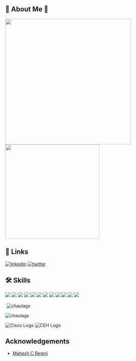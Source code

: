 
## 🚀 About Me :name_badge:
<img src="https://img.shields.io/badge/-Sachin%20Chaulagai-red?style=for-the-badge" width=400> <img src="https://img.shields.io/badge/-Security%20Researcher-black?style=for-the-badge" width=300>
## 🔗 Links
[![linkedin](https://img.shields.io/badge/linkedin-0A66C2?style=for-the-badge&logo=linkedin&logoColor=white)](https://www.linkedin.com/in/sachin-c-543091190/) [![twitter](https://img.shields.io/badge/twitter-1DA1F2?style=for-the-badge&logo=twitter&logoColor=white)](https://twitter.com/ChaulagaiSachin)



## 🛠 Skills
![](https://img.shields.io/badge/Python-3776AB?style=for-the-badge&logo=python&logoColor=white)
![](https://img.shields.io/badge/C-00599C?style=for-the-badge&logo=c&logoColor=white)
![](https://img.shields.io/badge/PostgreSQL-316192?style=for-the-badge&logo=postgresql&logoColor=white)
![](https://img.shields.io/badge/Amazon_AWS-232F3E?style=for-the-badge&logo=amazon-aws&logoColor=white)
![](https://img.shields.io/badge/microsoft%20azure-0089D6?style=for-the-badge&logo=microsoft-azure&logoColor=white)
![](https://img.shields.io/badge/GitHub_Actions-2088FF?style=for-the-badge&logo=github-actions&logoColor=white)
![](https://img.shields.io/badge/Arch_Linux-1793D1?style=for-the-badge&logo=arch-linux&logoColor=white)
![](https://img.shields.io/badge/VIM-%2311AB00.svg?&style=for-the-badge&logo=vim&logoColor=white)
![](https://img.shields.io/badge/Docker-2CA5E0?style=for-the-badge&logo=docker&logoColor=white)
![](https://img.shields.io/badge/Git-F05032?style=for-the-badge&logo=git&logoColor=white)
![](https://img.shields.io/badge/Networking-F05032?style=for-the-badge&logo=networking&logoColor=white)
![](https://img.shields.io/badge/Bash-black?style=for-the-badge&logo=bash&logoColor=white)
<!-- Python :snake: | Bash Scripting |  | Networking |  |
Ansible | VCS | Git | ELK | Database | Encryption | Nginx | Apache |
Cloud Computing | Virtualization | AWS | Azure | Active Directory | -->
<p>&nbsp;<img align="center" src="https://github-readme-stats.vercel.app/api?username=chaulags&show_icons=true&locale=en" alt="chaulags" /></p>

<p><img align="center" src="https://github-readme-streak-stats.herokuapp.com/?user=chaulags&" alt="chaulags" /></p>

![Cisco Logo](https://images.credly.com/size/680x680/images/a31c0301-ff96-4cee-9435-0a4b40ce6e66/cisco_ccna_R_26S.png) ![CEH Logo](https://aspen.eccouncil.org/Content/Badges/TrainedBadges/CEH_9582F3793CA1.png)

## Acknowledgements
- [Mahesh C Regmi](https://github.com/regmicmahesh)
